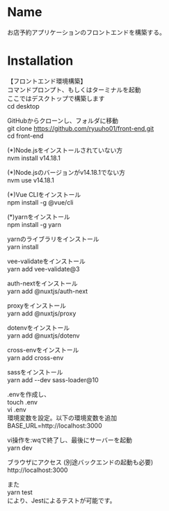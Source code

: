 # Name
お店予約アプリケーションのフロントエンドを構築する。
  
# Installation
  
【フロントエンド環境構築】  
コマンドプロンプト、もしくはターミナルを起動  
ここではデスクトップで構築します  
cd desktop  
  
GitHubからクローンし、フォルダに移動  
git clone https://github.com/ryuuho01/front-end.git  
cd front-end  
  
(*)Node.jsをインストールされていない方  
nvm install v14.18.1  
  
(*)Node.jsのバージョンがv14.18.1でない方  
nvm use v14.18.1  
  
(*)Vue CLIをインストール  
npm install -g @vue/cli  
  
(*)yarnをインストール  
npm install -g yarn  
  
yarnのライブラリをインストール  
yarn install  
  
vee-validateをインストール  
yarn add vee-validate@3  
  
auth-nextをインストール  
yarn add @nuxtjs/auth-next  
  
proxyをインストール  
yarn add @nuxtjs/proxy  
  
dotenvをインストール  
yarn add @nuxtjs/dotenv  
  
cross-envをインストール  
yarn add cross-env  
  
sassをインストール  
yarn add --dev sass-loader@10  
  
.envを作成し、  
touch .env  
vi .env  
環境変数を設定。以下の環境変数を追加  
BASE_URL=http://localhost:3000  
  
vi操作を:wqで終了し、最後にサーバーを起動  
yarn dev  
  
ブラウザにアクセス  (別途バックエンドの起動も必要)  
http://localhost:3000  
  
また  
yarn test  
により、Jestによるテストが可能です。  
